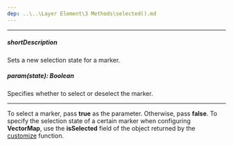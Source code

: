 ```yaml
---
dep: ..\..\Layer Element\3 Methods\selected().md
---
```

---
##### shortDescription
Sets a new selection state for a marker.

##### param(state): Boolean
Specifies whether to select or deselect the marker.

---
To select a marker, pass **true** as the parameter. Otherwise, pass **false**. To specify the selection state of a certain marker when configuring **VectorMap**, use the **isSelected** field of the object returned by the [customize](/api-reference/20%20Data%20Visualization%20Widgets/dxVectorMap/1%20Configuration/markerSettings/customize.md '/Documentation/ApiReference/Data_Visualization_Widgets/dxVectorMap/Configuration/markerSettings/#customize') function.